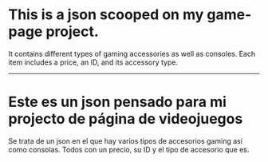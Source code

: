 # This is a json scooped on my game-page project.
It contains different types of gaming accessories as well as consoles. Each item includes a price, an ID, and its accessory type.

---

# Este es un json pensado para mi projecto de página de videojuegos
Se trata de un json en el que hay varios tipos de accesorios gaming así como consolas. Todos con un precio, su ID y el tipo de accesorio que es.
